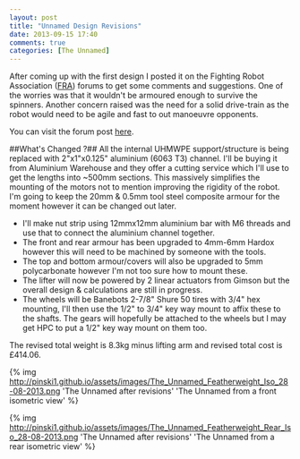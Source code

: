 ```yaml
---
layout: post
title: "Unnamed Design Revisions"
date: 2013-09-15 17:40
comments: true
categories: [The Unnamed]
---
```

After coming up with the first design I posted it on the Fighting Robot Association ([FRA](http://www.fightingrobots.co.uk/)) forums to get some comments and suggestions. One of the worries was that it wouldn't be armoured enough to survive the spinners. Another concern raised was the need for a solid drive-train as the robot would need to be agile and fast to out manoeuvre opponents.

You can visit the forum post [here](http://www.fightingrobots.co.uk/threads/11705-the-unnamed-\(fw\)).

##What's Changed ?##
All the internal UHMWPE support/structure is being replaced with 2"x1"x0.125" aluminium (6063 T3) channel. I'll be buying it from Aluminium Warehouse and they offer a cutting service which I'll use to get the lengths into ~500mm sections. This massively simplifies the mounting of the motors not to mention improving the rigidity of the robot. I'm going to keep the 20mm & 0.5mm tool steel composite armour for the moment however it can be changed out later.

* I'll make nut strip using 12mmx12mm aluminium bar with M6 threads and use that to connect the aluminium channel together.
* The front and rear armour has been upgraded to 4mm-6mm Hardox however this will need to be machined by someone with the tools.
* The top and bottom armour/covers will also be upgraded to 5mm polycarbonate however I'm not too sure how to mount these.
* The lifter will now be powered by 2 linear actuators from Gimson but the overall design & calculations are still in progress.
* The wheels will be Banebots 2-7/8" Shure 50 tires with 3/4" hex mounting, I'll then use the 1/2" to 3/4" key way mount to affix these to the shafts. The gears will hopefully be attached to the wheels but I may get HPC to put a 1/2" key way mount on them too.

The revised total weight is 8.3kg minus lifting arm and revised total cost is &pound;414.06.

{% img http://pinski1.github.io/assets/images/The_Unnamed_Featherweight_Iso_28-08-2013.png 'The Unnamed after revisions' 'The Unnamed from a front isometric view' %} 

{% img http://pinski1.github.io/assets/images/The_Unnamed_Featherweight_Rear_Iso_28-08-2013.png 'The Unnamed after revisions' 'The Unnamed from a rear isometric view' %}

